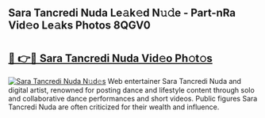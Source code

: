 ## Sara Tancredi Nuda Le𝚊k𝚎d N𝚞𝚍e - Part-nRa Vid𝚎o Le𝚊ks Photos 8QGV0

# <h2><a href="http://fbfrbh.evod.top/?m=Sara+Tancredi+Nuda">🔗 👉🔴 Sara Tancredi Nuda Vid𝚎o Ph𝚘t𝚘s</a></h2>

[![Sara Tancredi Nuda N𝚞d𝚎s](https://i.imgur.com/8V9OHl7.gif)](http://fbfrbh.evod.top/?m=Sara+Tancredi+Nuda)
Web entertainer Sara Tancredi Nuda and digital artist, renowned for posting dance and lifestyle content through solo and collaborative dance performances and short videos. Public figures Sara Tancredi Nuda are often criticized for their wealth and influence. 
